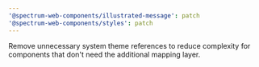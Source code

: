 ```yaml
---
'@spectrum-web-components/illustrated-message': patch
'@spectrum-web-components/styles': patch
---
```


Remove unnecessary system theme references to reduce complexity for components that don't need the additional mapping layer.
